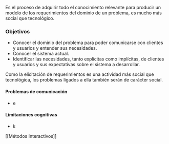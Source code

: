 
Es el proceso de adquirir todo el conocimiento relevante para producir un modelo de los requerimientos del dominio de un problema, es mucho más social que tecnológico.

### Objetivos

- Conocer el dominio del problema para poder comunicarse con clientes y usuarios y entender sus necesidades.
- Conocer el sistema actual.
- Identificar las necesidades, tanto explicitas como implícitas, de clientes y usuarios y sus expectativas sobre el sistema a desarrollar.

Como la elicitación de requerimientos es una actividad más social que tecnológica, los problemas ligados a ella también serán de carácter social. 

#### Problemas de comunicación

- e

#### Limitaciones cognitivas

- k


[[Métodos Interactivos]]